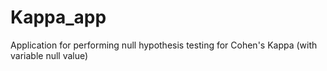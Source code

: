 # Kappa_app
Application for performing null hypothesis testing for Cohen's Kappa (with variable null value)
